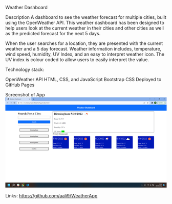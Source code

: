 Weather Dashboard 

Description
A dashboard to see the weather forecast for multiple cities, built using the OpenWeather API. This weather dashboard has been designed to help users look at the current weather in their cities and other cities as well as the predicted forecast for the next 5 days.

When the user searches for a location, they are presented with the current weather and a 5 day forecast. Weather information includes, temperature, wind speed, humidity, UV Index, and an easy to interpret weather icon. The UV index is colour coded to allow users to easily interpret the value.

Technology stack:

OpenWeather API
HTML, CSS, and JavaScript
Bootstrap  CSS 
Deployed to GitHub Pages

Screenshot of App
![Weather Dashboard Webpage](./Assets/Images/screenshot.png)

Links: 
https://github.com/aali9/WeatherApp
